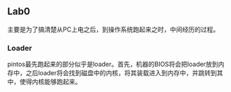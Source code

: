 ## Lab0
主要是为了搞清楚从PC上电之后，到操作系统跑起来之时，中间经历的过程。

### Loader
pintos最先跑起来的部分似乎是loader。首先，机器的BIOS将会把loader放到内存中，之后loader将会找到磁盘中的内核，将其装载进入到内存中，并跳转到其中，使得内核能够跑起来。


